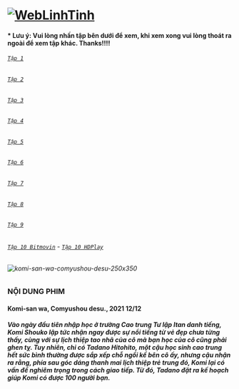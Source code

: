# [![WebLinhTinh](https://user-images.githubusercontent.com/75318518/142744863-3e57d0b8-e730-4ed0-a57c-c755c0eb671a.PNG)](https://admin1509.github.io/hoathinh247tv.com/)
#### * Lưu ý: Vui lòng nhấn tập bên dưới để xem, khi xem xong vui lòng thoát ra ngoài để xem tập khác. Thanks!!!!

###### [`Tập 1`](https://admin1509.github.io/hoathinh247tv.com/weblinhtinh.net/komi-san-wa-comyushou-desu/tap1/)
###### [`Tập 2`](https://admin1509.github.io/hoathinh247tv.com/weblinhtinh.net/komi-san-wa-comyushou-desu/tap2/)
###### [`Tập 3`](https://admin1509.github.io/hoathinh247tv.com/weblinhtinh.net/komi-san-wa-comyushou-desu/tap3/)
###### [`Tập 4`](https://admin1509.github.io/hoathinh247tv.com/weblinhtinh.net/komi-san-wa-comyushou-desu/tap4/)
###### [`Tập 5`](https://admin1509.github.io/hoathinh247tv.com/weblinhtinh.net/komi-san-wa-comyushou-desu/tap5/)
###### [`Tập 6`](https://admin1509.github.io/hoathinh247tv.com/weblinhtinh.net/komi-san-wa-comyushou-desu/tap6/)
###### [`Tập 7`](https://admin1509.github.io/hoathinh247tv.com/weblinhtinh.net/komi-san-wa-comyushou-desu/tap7/)
###### [`Tập 8`](https://admin1509.github.io/hoathinh247tv.com/weblinhtinh.net/komi-san-wa-comyushou-desu/tap8/)
###### [`Tập 9`](https://admin1509.github.io/hoathinh247tv.com/weblinhtinh.net/komi-san-wa-comyushou-desu/tap9/)
###### [`Tập 10 Bitmovin`](https://bitmovin.com/demos/stream-test?format=hls&manifest=https://raw.githubusercontent.com/admin1509/admin1509/main/s1.animeweb.xyz/media/video-clips/anime2/03-2021/Komi-sanwa-Comyushou-desu/10/Komi-sanwa-Comyushou-desu-10.m3u8) - [`Tập 10 HDPlay`](https://hdplay.se/?HLSP2P=https://raw.githubusercontent.com/admin1509/admin1509/main/s1.animeweb.xyz/media/video-clips/anime2/03-2021/Komi-sanwa-Comyushou-desu/10/Komi-sanwa-Comyushou-desu-10.m3u8)


###### ![komi-san-wa-comyushou-desu-250x350](https://user-images.githubusercontent.com/75318518/142747924-fc01211b-3218-4aba-b90e-f4a1da6912cd.png)

### NỘI DUNG PHIM
#### Komi-san wa, Comyushou desu., 2021 12/12
##### Vào ngày đầu tiên nhập học ở trường Cao trung Tư lập Itan danh tiếng, Komi Shouko lập tức nhận ngay được sự nổi tiếng từ vẻ đẹp chưa từng thấy, cùng với sự lịch thiệp tao nhã của cô mà bạn học của cô cũng phải ghen tỵ. Tuy nhiên, chỉ có Tadano Hitohito, một cậu học sinh cao trung hết sức bình thường được sắp xếp chỗ ngồi kế bên cô ấy, nhưng cậu nhận ra rằng, phía sau góc dáng thanh mai lịch thiệp trẻ trung đó, Komi lại có vấn đề nghiêm trọng trong cách giao tiếp. Từ đó, Tadano đặt ra kế hoạch giúp Komi có được 100 người bạn.
